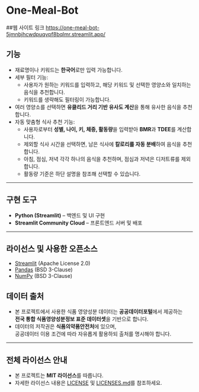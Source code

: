 # One-Meal-Bot

##웹 사이트 링크
https://one-meal-bot-5jmnbjhcwdpuqvpf8bqlmr.streamlit.app/

## 기능
- 재료명이나 키워드는 **한국어**로만 입력 가능합니다.
- 세부 필터 기능:
  - 사용자가 원하는 키워드를 입력하고, 해당 키워드 및 선택한 영양소와 일치하는 음식을 추천합니다.
  - 키워드를 생략해도 필터링이 가능합니다.
- 여러 영양소를 선택하면 **유클리드 거리 기반 유사도 계산**을 통해 유사한 음식을 추천합니다.
- 자동 맞춤형 식사 추천 기능:
  - 사용자로부터 **성별, 나이, 키, 체중, 활동량**을 입력받아 **BMR**과 **TDEE**를 계산합니다.
  - 제외할 식사 시간을 선택하면, 남은 식사에 **칼로리를 자동 분배**하여 음식을 추천합니다.
  - 아침, 점심, 저녁 각각 하나의 음식을 추천하며, 점심과 저녁은 디저트류를 제외합니다.
  - 활동량 기준은 하단 설명을 참조해 선택할 수 있습니다.

---

## 구현 도구
- **Python (Streamlit)** – 백엔드 및 UI 구현
- **Streamlit Community Cloud** – 프론트엔드 서버 및 배포

---

## 라이선스 및 사용한 오픈소스
- [Streamlit](https://github.com/streamlit/streamlit) (Apache License 2.0)  
- [Pandas](https://github.com/pandas-dev/pandas) (BSD 3-Clause)  
- [NumPy](https://github.com/numpy/numpy) (BSD 3-Clause)


## 데이터 출처
- 본 프로젝트에서 사용한 식품 영양성분 데이터는 **공공데이터포털**에서 제공하는  
  **전국 통합 식품영양성분정보 표준 데이터셋**을 기반으로 합니다.
- 데이터의 저작권은 **식품의약품안전처**에 있으며,  
  공공데이터 이용 조건에 따라 자유롭게 활용하되 출처를 명시해야 합니다.

---

## 전체 라이선스 안내
- 본 프로젝트는 **MIT 라이선스**를 따릅니다.
- 자세한 라이선스 내용은 [LICENSE](./LICENSE) 및 [LICENSES.md](./LICENSES.md)를 참조하세요.
